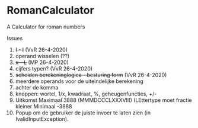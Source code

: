 # RomanCalculator
A Calculator for roman numbers

Issues

1. <s>I - I</s> (VvR 26-4-2020)
2. operand wisselen (??)
3. <s>x - L</s> (MP 26-4-2020)
4. cijfers typen? (VvR 26-4-2020)
5. <s>scheiden berekeninglogica - besturing form</s> (VvR 26-4-2020)
6. meerdere operands voor de uiteindelijke berekening
7. achter de komma
8. knoppen: wortel, 1/x, kwadraat, %, geheugenfuncties, +/-
9. Uitkomst Maximaal 3888 (MMMDCCCLXXXVIII) (LEttertype moet fractie kleiner Minimaal -3888
10. Popup om de gebruiker de juiste invoer te laten zien (in IvalidInputException).
